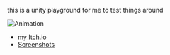 this is a unity playground for me to test things around

![Animation](https://github.com/ZiDiZhu/speculative-2/assets/40129612/9db76c7a-7125-4a6f-aa4e-e4d62301f534)

- [my Itch.io](https://2101.itch.io/) 
- [Screenshots](https://github.com/ZiDiZhu/speculative-2/wiki/Screenshot-dump)
